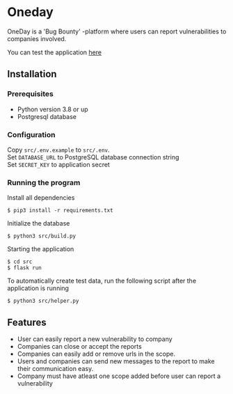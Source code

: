 # Oneday
OneDay is a 'Bug Bounty' -platform where users can report vulnerabilities to companies involved.

You can test the application [here](https://oneday.ojis.fi)
## Installation

### Prerequisites
* Python version 3.8 or up
* Postgresql database

### Configuration
Copy `src/.env.example` to `src/.env`.<br>
Set `DATABASE_URL` to PostgreSQL database connection string<br>
Set `SECRET_KEY` to application secret

### Running the program
Install all dependencies
```
$ pip3 install -r requirements.txt
```

Initialize the database
```
$ python3 src/build.py
```

Starting the application
```
$ cd src
$ flask run
```

To automatically create test data, run the following script after the application is running
```
$ python3 src/helper.py
```
## Features
* User can easily report a new vulnerability to company
* Companies can close or accept the reports
* Companies can easily add or remove urls in the scope. 
* Users and companies can send new messages to the report to make their communication easy.
* Company must have atleast one scope added before user can report a vulnerability
